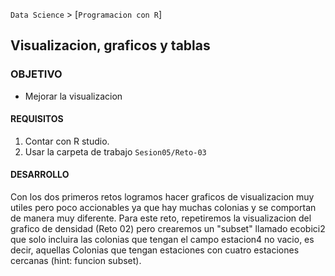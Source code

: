 `Data Science` > [`Programacion con R`]
## Visualizacion, graficos y tablas

### OBJETIVO
- Mejorar la visualizacion

#### REQUISITOS
1. Contar con R studio.
1. Usar la carpeta de trabajo `Sesion05/Reto-03`

#### DESARROLLO
Con los dos primeros retos logramos hacer graficos de visualizacion muy utiles pero poco accionables ya que hay muchas colonias y se comportan de manera muy diferente. Para este reto, repetiremos la visualizacion del grafico de densidad (Reto 02) pero crearemos un "subset" llamado ecobici2 que solo incluira las colonias que tengan el campo estacion4 no vacio, es decir, aquellas Colonias que tengan estaciones con cuatro estaciones cercanas (hint: funcion subset). 